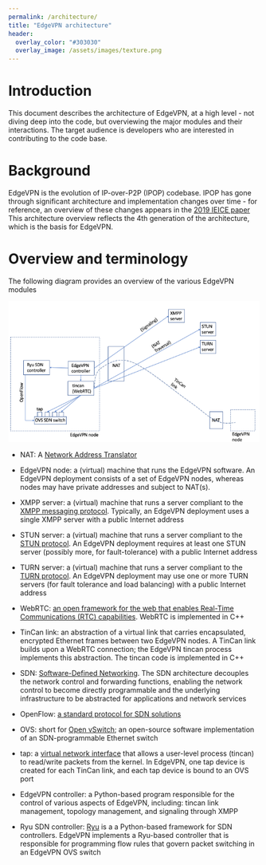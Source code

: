 ```yaml
---
permalink: /architecture/
title: "EdgeVPN architecture"
header:
  overlay_color: "#303030"
  overlay_image: /assets/images/texture.png
---
```


# Introduction

This document describes the architecture of EdgeVPN, at a high level - not diving deep into the code, but overviewing the major modules and their interactions. The target audience is developers who are interested in contributing to the code base.

# Background

EdgeVPN is the evolution of IP-over-P2P (IPOP) codebase. IPOP has gone through significant architecture and implementation changes over time - for reference, an overview of these changes appears in the [2019 IEICE paper](https://search.ieice.org/bin/pdf_link.php?category=B&lang=E&year=2020&fname=e103-b_1_2&abst=) This architecture overview reflects the 4th generation of the architecture, which is the basis for EdgeVPN.

# Overview and terminology

The following diagram provides an overview of the various EdgeVPN modules

![EdgeVPN architecture](/assets/images/edgevpn_architecture.png)

* NAT: A [Network Address Translator](https://en.wikipedia.org/wiki/Network_address_translation)

* EdgeVPN node: a (virtual) machine that runs the EdgeVPN software. An EdgeVPN deployment consists of a set of EdgeVPN nodes, whereas nodes may have private addresses and subject to NAT(s).

* XMPP server: a (virtual) machine that runs a server compliant to the [XMPP messaging protocol](https://xmpp.org/). Typically, an EdgeVPN deployment uses a single XMPP server with a public Internet address

* STUN server: a (virtual) machine that runs a server compliant to the [STUN protocol](https://en.wikipedia.org/wiki/STUN). An EdgeVPN deployment requires at least one STUN server (possibly more, for fault-tolerance) with a public Internet address

* TURN server: a (virtual) machine that runs a server compliant to the [TURN protocol](https://en.wikipedia.org/wiki/Traversal_Using_Relays_around_NAT). An EdgeVPN deployment may use one or more TURN servers (for fault tolerance and load balancing) with a public Internet address

* WebRTC: [an open framework for the web that enables Real-Time Communications (RTC) capabilities](https://webrtc.org/). WebRTC is implemented in C++

* TinCan link: an abstraction of a virtual link that carries encapsulated, encrypted Ethernet frames between two EdgeVPN nodes. A TinCan link builds upon a WebRTC connection; the EdgeVPN tincan process implements this abstraction. The tincan code is implemented in C++

* SDN: [Software-Defined Networking](https://www.opennetworking.org/sdn-definition/). The SDN architecture decouples the network control and forwarding functions, enabling the network control to become directly programmable and the underlying infrastructure to be abstracted for applications and network services

* OpenFlow: [a standard protocol for SDN solutions](https://en.wikipedia.org/wiki/OpenFlow)

* OVS: short for [Open vSwitch](https://www.openvswitch.org/); an open-source software implementation of an SDN-programmable Ethernet switch

* tap: a [virtual network interface](https://en.wikipedia.org/wiki/TUN/TAP) that allows a user-level process (tincan) to read/write packets from the kernel. In EdgeVPN, one tap device is created for each TinCan link, and each tap device is bound to an OVS port

* EdgeVPN controller: a Python-based program responsible for the control of various aspects of EdgeVPN, including: tincan link management, topology management, and signaling through XMPP

* Ryu SDN controller: [Ryu](https://github.com/faucetsdn/ryu) is a a Python-based framework for SDN controllers. EdgeVPN implements a Ryu-based controller that is responsible for programming flow rules that govern packet switching in an EdgeVPN OVS switch

